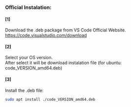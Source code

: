 ### Official Instalation:

#### [1]
Download the .deb package from VS Code Official Website.
https://code.visualstudio.com/download

#### [2] 
Select your OS version.<br>
After select it will be download instalation file (for ubuntu: code_VERSION_amd64.deb)

#### [3]
Install the .deb file:
```bash
sudo apt install ./code_VERSION_amd64.deb
```


